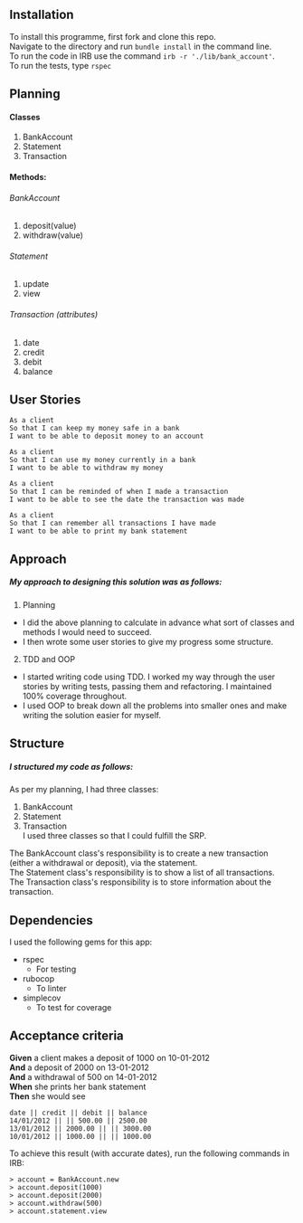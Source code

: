 ## Installation 

To install this programme, first fork and clone this repo.  
Navigate to the directory and run `bundle install` in the command line.  
To run the code in IRB use the command `irb -r './lib/bank_account'`.  
To run the tests, type `rspec`

## Planning 

#### Classes 
1. BankAccount
2. Statement
3. Transaction

#### Methods: 

###### BankAccount
1. deposit(value)
2. withdraw(value)

###### Statement
1. update
2. view

###### Transaction (attributes)
1. date
2. credit
3. debit
4. balance

## User Stories
```
As a client
So that I can keep my money safe in a bank
I want to be able to deposit money to an account
```

```
As a client
So that I can use my money currently in a bank
I want to be able to withdraw my money
```

```
As a client
So that I can be reminded of when I made a transaction
I want to be able to see the date the transaction was made
```

```
As a client
So that I can remember all transactions I have made
I want to be able to print my bank statement
```

## Approach

##### My approach to designing this solution was as follows:  
1. Planning 
  - I did the above planning to calculate in advance what sort of classes and methods I would need to succeed.
  - I then wrote some user stories to give my progress some structure.
2. TDD and OOP
  - I started writing code using TDD. I worked my way through the user stories by writing tests, passing them and refactoring. I maintained 100% coverage throughout. 
  - I used OOP to break down all the problems into smaller ones and make writing the solution easier for myself.

## Structure 
##### I structured my code as follows:
As per my planning, I had three classes:   
1. BankAccount
2. Statement
3. Transaction  
I used three classes so that I could fulfill the SRP.  

The BankAccount class's responsibility is to create a new transaction (either a withdrawal or deposit), via the statement.   
The Statement class's responsibility is to show a list of all transactions.  
The Transaction class's responsibility is to store information about the transaction.

## Dependencies

I used the following gems for this app:  
- rspec
  - For testing
- rubocop 
  - To linter
- simplecov 
  - To test for coverage

## Acceptance criteria

**Given** a client makes a deposit of 1000 on 10-01-2012  
**And** a deposit of 2000 on 13-01-2012  
**And** a withdrawal of 500 on 14-01-2012  
**When** she prints her bank statement  
**Then** she would see

```
date || credit || debit || balance
14/01/2012 || || 500.00 || 2500.00
13/01/2012 || 2000.00 || || 3000.00
10/01/2012 || 1000.00 || || 1000.00
```

To achieve this result (with accurate dates), run the following commands in IRB:  
```
> account = BankAccount.new 
> account.deposit(1000)
> account.deposit(2000)  
> account.withdraw(500)  
> account.statement.view
```
